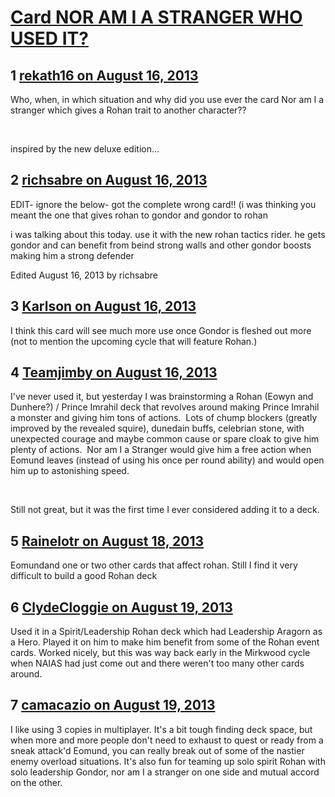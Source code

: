 # [Card NOR AM I A STRANGER WHO USED IT?](https://community.fantasyflightgames.com/topic/88626-card-nor-am-i-a-stranger-who-used-it/)

## 1 [rekath16 on August 16, 2013](https://community.fantasyflightgames.com/topic/88626-card-nor-am-i-a-stranger-who-used-it/?do=findComment&comment=842065)

Who, when, in which situation and why did you use ever the card Nor am I a stranger which gives a Rohan trait to another character??

 

inspired by the new deluxe edition...

## 2 [richsabre on August 16, 2013](https://community.fantasyflightgames.com/topic/88626-card-nor-am-i-a-stranger-who-used-it/?do=findComment&comment=842069)

EDIT- ignore the below- got the complete wrong card!! (i was thinking you meant the one that gives rohan to gondor and gondor to rohan

i was talking about this today. use it with the new rohan tactics rider. he gets gondor and can benefit from beind strong walls and other gondor boosts making him a strong defender

Edited August 16, 2013 by richsabre

## 3 [Karlson on August 16, 2013](https://community.fantasyflightgames.com/topic/88626-card-nor-am-i-a-stranger-who-used-it/?do=findComment&comment=842182)

I think this card will see much more use once Gondor is fleshed out more (not to mention the upcoming cycle that will feature Rohan.)

## 4 [Teamjimby on August 16, 2013](https://community.fantasyflightgames.com/topic/88626-card-nor-am-i-a-stranger-who-used-it/?do=findComment&comment=842221)

I've never used it, but yesterday I was brainstorming a Rohan (Eowyn and Dunhere?) / Prince Imrahil deck that revolves around making Prince Imrahil a monster and giving him tons of actions.  Lots of chump blockers (greatly improved by the revealed squire), dunedain buffs, celebrian stone, with unexpected courage and maybe common cause or spare cloak to give him plenty of actions.  Nor am I a Stranger would give him a free action when Eomund leaves (instead of using his once per round ability) and would open him up to astonishing speed.

 

Still not great, but it was the first time I ever considered adding it to a deck.

## 5 [Rainelotr on August 18, 2013](https://community.fantasyflightgames.com/topic/88626-card-nor-am-i-a-stranger-who-used-it/?do=findComment&comment=843590)

Eomundand one or two other cards that affect rohan. Still I find it very difficult to build a good Rohan deck

## 6 [ClydeCloggie on August 19, 2013](https://community.fantasyflightgames.com/topic/88626-card-nor-am-i-a-stranger-who-used-it/?do=findComment&comment=844198)

Used it in a Spirit/Leadership Rohan deck which had Leadership Aragorn as a Hero. Played it on him to make him benefit from some of the Rohan event cards. Worked nicely, but this was way back early in the Mirkwood cycle when NAIAS had just come out and there weren't too many other cards around.

## 7 [camacazio on August 19, 2013](https://community.fantasyflightgames.com/topic/88626-card-nor-am-i-a-stranger-who-used-it/?do=findComment&comment=844293)

I like using 3 copies in multiplayer. It's a bit tough finding deck space, but when more and more people don't need to exhaust to quest or ready from a sneak attack'd Eomund, you can really break out of some of the nastier enemy overload situations. It's also fun for teaming up solo spirit Rohan with solo leadership Gondor, nor am I a stranger on one side and mutual accord on the other.

